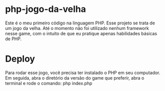 # php-jogo-da-velha

Este é o meu primeiro código na linguagem PHP. Esse projeto se trata de um jogo da velha.
Até o momento não foi utilizado nenhum framework nesse game, com o intuito de que eu pratique apenas habilidades básicas de PHP.

# Deploy

Para rodar esse jogo, você precisa ter instalado o PHP em seu computador. Em seguida, abra o diretório da versão do game que preferir, abra o terminal e rode o comando: php index.php
